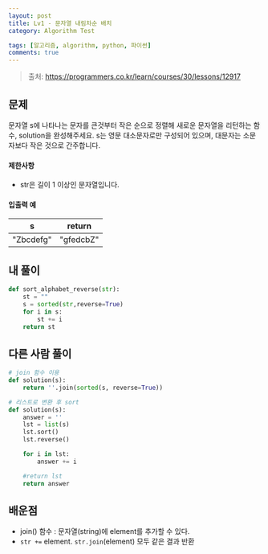 ```yaml
---
layout: post
title: Lv1 - 문자열 내림차순 배치
category: Algorithm Test

tags: [알고리즘, algorithm, python, 파이썬]
comments: true
---
```

> 출처: https://programmers.co.kr/learn/courses/30/lessons/12917

## 문제
문자열 s에 나타나는 문자를 큰것부터 작은 순으로 정렬해 새로운 문자열을 리턴하는 함수, solution을 완성해주세요.
s는 영문 대소문자로만 구성되어 있으며, 대문자는 소문자보다 작은 것으로 간주합니다.


#### 제한사항
- str은 길이 1 이상인 문자열입니다.


#### 입출력 예

s | return 
:---: | :-------:
"Zbcdefg"    | "gfedcbZ"

## 내 풀이
```python
def sort_alphabet_reverse(str):
    st = ""
    s = sorted(str,reverse=True)
    for i in s:
        st += i
    return st
```

## 다른 사람 풀이
```python
# join 함수 이용
def solution(s):
    return ''.join(sorted(s, reverse=True))
```

```python
# 리스트로 변환 후 sort
def solution(s):
    answer = ''
    lst = list(s)
    lst.sort()
    lst.reverse()

    for i in lst:
        answer += i

    #return lst
    return answer
```

## 배운점
- join() 함수 : 문자열(string)에 element를 추가할 수 있다.
- `str +=` element. `str.join`(element) 모두 같은 결과 반환
